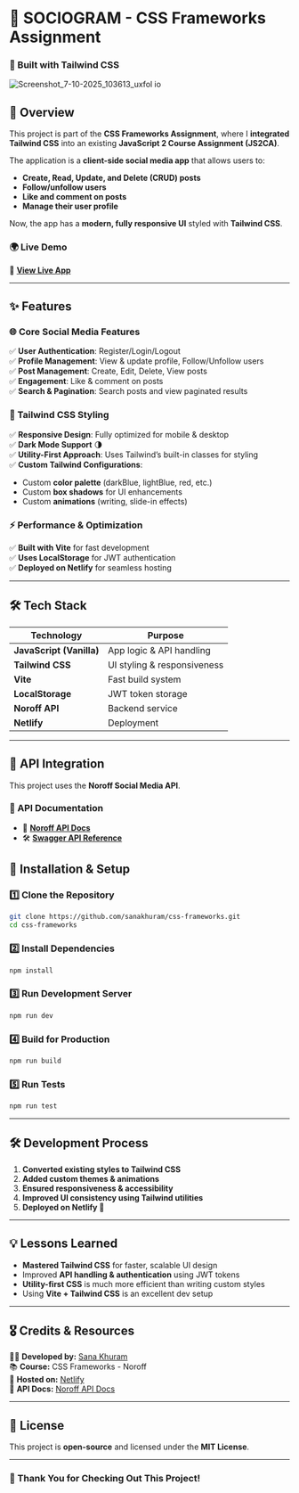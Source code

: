# **📱 SOCIOGRAM - CSS Frameworks Assignment**

### **🚀 Built with Tailwind CSS**
![Screenshot_7-10-2025_103613_uxfol io](https://github.com/user-attachments/assets/c70d2d4a-608c-4b58-b47c-4fd8cb1e09a8)


## **📌 Overview**

This project is part of the **CSS Frameworks Assignment**, where I **integrated Tailwind CSS** into an existing **JavaScript 2 Course Assignment (JS2CA)**.

The application is a **client-side social media app** that allows users to:

- **Create, Read, Update, and Delete (CRUD) posts**
- **Follow/unfollow users**
- **Like and comment on posts**
- **Manage their user profile**

Now, the app has a **modern, fully responsive UI** styled with **Tailwind CSS**.

### **🌍 Live Demo**

🔗 **[View Live App](https://sociogram-app.netlify.app/)**

---

## **✨ Features**

### **🌐 Core Social Media Features**

✅ **User Authentication**: Register/Login/Logout  
✅ **Profile Management**: View & update profile, Follow/Unfollow users  
✅ **Post Management**: Create, Edit, Delete, View posts  
✅ **Engagement**: Like & comment on posts  
✅ **Search & Pagination**: Search posts and view paginated results

### **🎨 Tailwind CSS Styling**

✅ **Responsive Design**: Fully optimized for mobile & desktop  
✅ **Dark Mode Support** 🌗  
✅ **Utility-First Approach**: Uses Tailwind’s built-in classes for styling  
✅ **Custom Tailwind Configurations**:

- Custom **color palette** (darkBlue, lightBlue, red, etc.)
- Custom **box shadows** for UI enhancements
- Custom **animations** (writing, slide-in effects)

### **⚡ Performance & Optimization**

✅ **Built with Vite** for fast development  
✅ **Uses LocalStorage** for JWT authentication  
✅ **Deployed on Netlify** for seamless hosting

---

## **🛠️ Tech Stack**

| Technology               | Purpose                     |
| ------------------------ | --------------------------- |
| **JavaScript (Vanilla)** | App logic & API handling    |
| **Tailwind CSS**         | UI styling & responsiveness |
| **Vite**                 | Fast build system           |
| **LocalStorage**         | JWT token storage           |
| **Noroff API**           | Backend service             |
| **Netlify**              | Deployment                  |

---

## **📡 API Integration**

This project uses the **Noroff Social Media API**.

### **🔗 API Documentation**

- 📖 **[Noroff API Docs](https://docs.noroff.dev/docs/v2/social/posts)**
- 🛠️ **[Swagger API Reference](https://v2.api.noroff.dev/docs/static/index.html#/social-profiles)**

## **📖 Installation & Setup**

### **1️⃣ Clone the Repository**

```sh
git clone https://github.com/sanakhuram/css-frameworks.git
cd css-frameworks
```

### **2️⃣ Install Dependencies**

```sh
npm install
```

### **3️⃣ Run Development Server**

```sh
npm run dev
```

### **4️⃣ Build for Production**

```sh
npm run build
```

### **5️⃣ Run Tests**

```sh
npm run test
```

---

## **🛠️ Development Process**

1. **Converted existing styles to Tailwind CSS**
2. **Added custom themes & animations**
3. **Ensured responsiveness & accessibility**
4. **Improved UI consistency using Tailwind utilities**
5. **Deployed on Netlify 🚀**

---

## **💡 Lessons Learned**

- **Mastered Tailwind CSS** for faster, scalable UI design
- Improved **API handling & authentication** using JWT tokens
- **Utility-first CSS** is much more efficient than writing custom styles
- Using **Vite + Tailwind CSS** is an excellent dev setup

---

## **🎖️ Credits & Resources**

👨‍💻 **Developed by:** [Sana Khuram](https://github.com/sanakhuram)  
📚 **Course:** CSS Frameworks - Noroff  
🚀 **Hosted on:** [Netlify](https://fed-js2-ca-sanakhuram.netlify.app/)  
📖 **API Docs:** [Noroff API Docs](https://docs.noroff.dev/docs/v2/social/posts)

---

## **📜 License**

This project is **open-source** and licensed under the **MIT License**.

---

### **🎉 Thank You for Checking Out This Project!**
